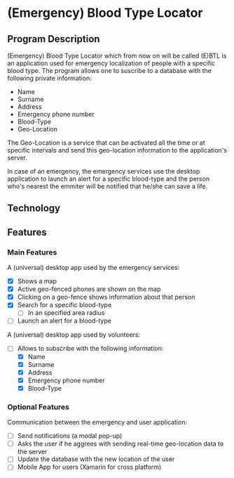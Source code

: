 # (Emergency) Blood Type Locator

## Program Description
(Emergency) Blood Type Locator which from now on will be called (E)BTL is an application used for emergency localization of people with a specific blood type.
The program allows one to suscribe to a database with the following private information:
* Name
* Surname
* Address
* Emergency phone number
* Blood-Type
* Geo-Location

The Geo-Location is a service that can be activated all the time or at specific intervals and send this geo-location information to the application's server.

In case of an emergency, the emergency services use the desktop application to launch an alert for a specific blood-type and the person who's nearest the emmiter will be notified that he/she can save a life.

## Technology

## Features
### Main Features

A (universal) desktop app used by the emergency services:
* [x]  Shows a map
* [x]  Active geo-fenced phones are shown on the map
* [x]  Clicking on a geo-fence shows information about that person
* [x]  Search for a specific blood-type
     * [ ] In an specified area radius
* [ ]  Launch an alert for a blood-type

A (universal) desktop app used by volunteers:
* [ ] Allows to subscribe with the following information:
    * [x] Name
    * [x] Surname
    * [x] Address
    * [x] Emergency phone number
    * [x] Blood-Type

### Optional Features

Communication between the emergency and user application:
* [ ] Send notifications (a modal pop-up)
* [ ] Asks the user if he aggrees with sending real-time geo-location data to the server
* [ ] Update the database with the new location of the user    
* [ ] Mobile App for users (Xamarin for cross platform)
